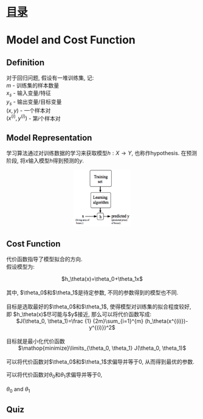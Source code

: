 # [目录](../README.md)

# Model and Cost Function

## Definition
对于回归问题, 假设有一堆训练集, 记: <br/>
$m$ - 训练集的样本数量 <br/>
$x_s$ - 输入变量/特征 <br/>
$y_s$ - 输出变量/目标变量 <br/>
$(x, y)$ - 一个样本对 <br/>
$(x^{(i)}, y^{(i)})$ - 第$i$个样本对 <br/>

## Model Representation
学习算法通过对训练数据的学习来获取模型$h: X \rightarrow Y$, 也称作hypothesis.
在预测阶段, 将$x$输入模型$h$得到预测的$y$. <br/>
<div align=center><img width="150" height="150" src="1.png"/></div>

## Cost Function
代价函数指导了模型拟合的方向. <br/>
假设模型为: <br/>
<div align=center>$h_\theta(x)=\theta_0+\theta_1x$</div> <br/>
其中, $\theta_0$和$\theta_1$是待定参数, 不同的参数得到的模型也不同. <br/><br/>
目标是选取最好的$\theta_0$和$\theta_1$, 使得模型对训练集的拟合程度较好, 即
$h_\theta(x)$尽可能与$y$接近, 那么可以将代价函数写成: <br/>
<div align=center>$J(\theta_0, \theta_1)=\frac {1} {2m}\sum_{i=1}^{m}
(h_\theta(x^{(i)})-y^{(i)})^2$</div> <br/>
目标就是最小化代价函数
<div align=center>$\mathop{minimize}\limits_{\theta_0, \theta_1}
J(\theta_0, \theta_1)$</div> <br/>
可以将代价函数对$\theta_0$和$\theta_1$求偏导并等于0, 从而得到最优的参数.<br/>

可以将代价函数对$\theta_0$和$\theta_1$求偏导并等于0, <br/>  
$\theta_0$ and $\theta_1$

## Quiz
